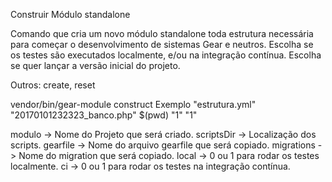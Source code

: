 
Construir Módulo standalone

Comando que cria um novo módulo standalone toda estrutura necessária para começar o desenvolvimento de sistemas Gear e neutros.
Escolha se os testes são executados localmente, e/ou na integração contínua.
Escolha se quer lançar a versão inicial do projeto.

Outros: create, reset

vendor/bin/gear-module construct Exemplo "estrutura.yml" "20170101232323_banco.php" $(pwd) "1" "1"

modulo     -> Nome do Projeto que será criado.
scriptsDir -> Localização dos scripts.
gearfile   -> Nome do arquivo gearfile que será copiado.
migrations -> Nome do migration que será copiado.
local      -> 0 ou 1 para rodar os testes localmente.
ci         -> 0 ou 1 para rodar os testes na integração contínua.
